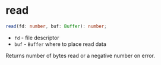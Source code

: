 # read

```ts
read(fd: number, buf: Buffer): number;
```

  - `fd` - file descriptor
  - `buf` - `Buffer` where to place read data

Returns number of bytes read or a negative number on error.
